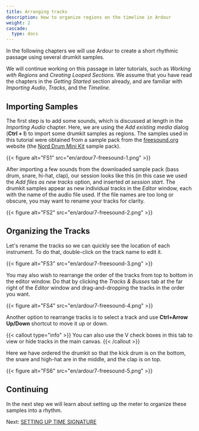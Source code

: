 ```yaml
---
title: Arranging tracks
description: How to organize regions on the timeline in Ardour
weight: 2
cascade:
  type: docs
---
```


In the following chapters we will use Ardour to create a short rhythmic passage
using several drumkit samples.

We will continue working on this passage in later tutorials, such as _Working
with Regions_ and _Creating Looped Sections_. We assume that you have read
the chapters in the _Getting Started_ section already, and are familiar with
_Importing Audio_, _Tracks_, and the _Timeline_.

## Importing Samples

The first step is to add some sounds, which is discussed at length in the
_Importing Audio_ chapter. Here, we are using the _Add existing media_
dialog (**Ctrl + I**) to import some drumkit samples as regions. The samples
used in this tutorial were obtained from a sample pack from the
[freesound.org](http://www.freesound.org/) website (the
[Nord Drum Mini Kit](https://freesound.org/people/menegass/packs/10430/) sample
pack).

{{< figure alt="FS1" src="en/ardour7-freesound-1.png" >}}

After importing a few sounds from the downloaded sample pack (bass drum, snare,
hi-hat, clap), our session looks like this (in this case we used the _Add files
as new tracks_ option, and inserted _at session start_. The drumkit samples
appear as new individual tracks in the _Editor_ window, each with the name of the
audio file used. If the file names are too long or obscure, you may want to
rename your tracks for clarity.

{{< figure alt="FS2" src="en/ardour7-freesound-2.png" >}}

## Organizing the Tracks

Let's rename the tracks so we can quickly see the location of each instrument.
To do that, double-click on the track name to edit it.

{{< figure alt="FS3" src="en/ardour7-freesound-3.png" >}}

You may also wish to rearrange the order of the tracks from top to bottom in the
editor window. Do that by clicking the _Tracks & Busses_ tab at the far right
of the _Editor_ window and drag-and-dropping the tracks in the order you want.

{{< figure alt="FS4" src="en/ardour7-freesound-4.png" >}}

Another option to rearrange tracks is to select a track and use **Ctrl+Arrow
Up/Down** shortcut to move it up or down.

{{< callout type="info" >}}
You can also use the V check boxes in this tab to view or hide
tracks in the main canvas.
{{< /callout >}}

Here we have ordered the drumkit so that the kick drum is on the bottom, the
snare and high-hat are in the middle, and the clap is on top.  

{{< figure alt="FS6" src="en/ardour7-freesound-5.png" >}}

## Continuing

In the next step we will learn about setting up the meter to organize these
samples into a rhythm.

Next: [SETTING UP TIME SIGNATURE](../setting-up-time-signature)
